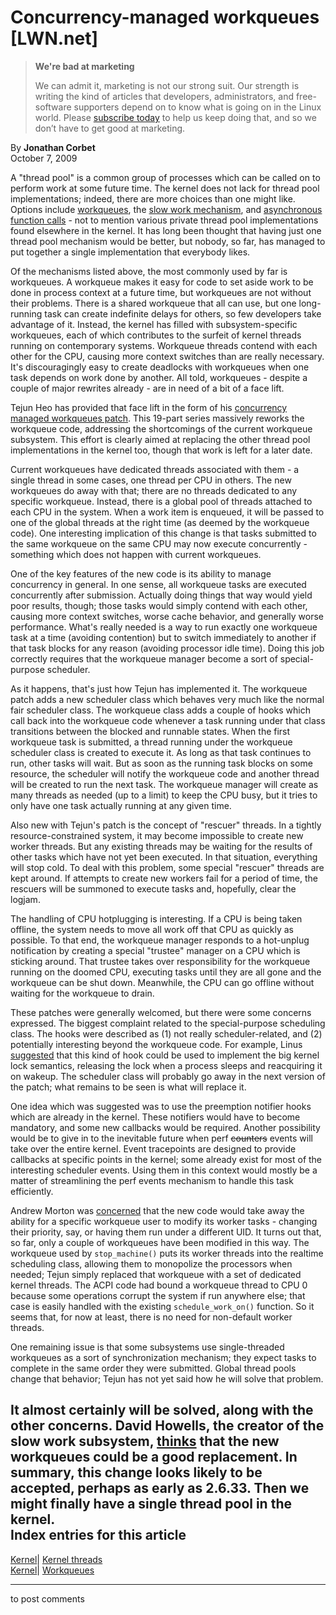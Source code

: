 # Concurrency-managed workqueues [LWN.net]

> **We're bad at marketing**
> 
> We can admit it, marketing is not our strong suit. Our strength is writing the kind of articles that developers, administrators, and free-software supporters depend on to know what is going on in the Linux world. Please [subscribe today](/Promo/nsn-bad/subscribe) to help us keep doing that, and so we don’t have to get good at marketing. 

By **Jonathan Corbet**  
October 7, 2009 

A "thread pool" is a common group of processes which can be called on to perform work at some future time. The kernel does not lack for thread pool implementations; indeed, there are more choices than one might like. Options include [workqueues](http://lwn.net/Articles/211279/), the [slow work mechanism](http://lwn.net/Articles/329464/), and [asynchronous function calls](http://lwn.net/Articles/314808/) \- not to mention various private thread pool implementations found elsewhere in the kernel. It has long been thought that having just one thread pool mechanism would be better, but nobody, so far, has managed to put together a single implementation that everybody likes. 

Of the mechanisms listed above, the most commonly used by far is workqueues. A workqueue makes it easy for code to set aside work to be done in process context at a future time, but workqueues are not without their problems. There is a shared workqueue that all can use, but one long-running task can create indefinite delays for others, so few developers take advantage of it. Instead, the kernel has filled with subsystem-specific workqueues, each of which contributes to the surfeit of kernel threads running on contemporary systems. Workqueue threads contend with each other for the CPU, causing more context switches than are really necessary. It's discouragingly easy to create deadlocks with workqueues when one task depends on work done by another. All told, workqueues - despite a couple of major rewrites already - are in need of a bit of a face lift. 

Tejun Heo has provided that face lift in the form of his [concurrency managed workqueues patch](http://lwn.net/Articles/355347/). This 19-part series massively reworks the workqueue code, addressing the shortcomings of the current workqueue subsystem. This effort is clearly aimed at replacing the other thread pool implementations in the kernel too, though that work is left for a later date. 

Current workqueues have dedicated threads associated with them - a single thread in some cases, one thread per CPU in others. The new workqueues do away with that; there are no threads dedicated to any specific workqueue. Instead, there is a global pool of threads attached to each CPU in the system. When a work item is enqueued, it will be passed to one of the global threads at the right time (as deemed by the workqueue code). One interesting implication of this change is that tasks submitted to the same workqueue on the same CPU may now execute concurrently - something which does not happen with current workqueues. 

One of the key features of the new code is its ability to manage concurrency in general. In one sense, all workqueue tasks are executed concurrently after submission. Actually doing things that way would yield poor results, though; those tasks would simply contend with each other, causing more context switches, worse cache behavior, and generally worse performance. What's really needed is a way to run exactly one workqueue task at a time (avoiding contention) but to switch immediately to another if that task blocks for any reason (avoiding processor idle time). Doing this job correctly requires that the workqueue manager become a sort of special-purpose scheduler. 

As it happens, that's just how Tejun has implemented it. The workqueue patch adds a new scheduler class which behaves very much like the normal fair scheduler class. The workqueue class adds a couple of hooks which call back into the workqueue code whenever a task running under that class transitions between the blocked and runnable states. When the first workqueue task is submitted, a thread running under the workqueue scheduler class is created to execute it. As long as that task continues to run, other tasks will wait. But as soon as the running task blocks on some resource, the scheduler will notify the workqueue code and another thread will be created to run the next task. The workqueue manager will create as many threads as needed (up to a limit) to keep the CPU busy, but it tries to only have one task actually running at any given time. 

Also new with Tejun's patch is the concept of "rescuer" threads. In a tightly resource-constrained system, it may become impossible to create new worker threads. But any existing threads may be waiting for the results of other tasks which have not yet been executed. In that situation, everything will stop cold. To deal with this problem, some special "rescuer" threads are kept around. If attempts to create new workers fail for a period of time, the rescuers will be summoned to execute tasks and, hopefully, clear the logjam. 

The handling of CPU hotplugging is interesting. If a CPU is being taken offline, the system needs to move all work off that CPU as quickly as possible. To that end, the workqueue manager responds to a hot-unplug notification by creating a special "trustee" manager on a CPU which is sticking around. That trustee takes over responsibility for the workqueue running on the doomed CPU, executing tasks until they are all gone and the workqueue can be shut down. Meanwhile, the CPU can go offline without waiting for the workqueue to drain. 

These patches were generally welcomed, but there were some concerns expressed. The biggest complaint related to the special-purpose scheduling class. The hooks were described as (1) not really scheduler-related, and (2) potentially interesting beyond the workqueue code. For example, Linus [suggested](/Articles/355727/) that this kind of hook could be used to implement the big kernel lock semantics, releasing the lock when a process sleeps and reacquiring it on wakeup. The scheduler class will probably go away in the next version of the patch; what remains to be seen is what will replace it. 

One idea which was suggested was to use the preemption notifier hooks which are already in the kernel. These notifiers would have to become mandatory, and some new callbacks would be required. Another possibility would be to give in to the inevitable future when perf ~~counters~~ events will take over the entire kernel. Event tracepoints are designed to provide callbacks at specific points in the kernel; some already exist for most of the interesting scheduler events. Using them in this context would mostly be a matter of streamlining the perf events mechanism to handle this task efficiently. 

Andrew Morton was [concerned](/Articles/355730/) that the new code would take away the ability for a specific workqueue user to modify its worker tasks - changing their priority, say, or having them run under a different UID. It turns out that, so far, only a couple of workqueues have been modified in this way. The workqueue used by `stop_machine()` puts its worker threads into the realtime scheduling class, allowing them to monopolize the processors when needed; Tejun simply replaced that workqueue with a set of dedicated kernel threads. The ACPI code had bound a workqueue thread to CPU 0 because some operations corrupt the system if run anywhere else; that case is easily handled with the existing `schedule_work_on()` function. So it seems that, for now at least, there is no need for non-default worker threads. 

One remaining issue is that some subsystems use single-threaded workqueues as a sort of synchronization mechanism; they expect tasks to complete in the same order they were submitted. Global thread pools change that behavior; Tejun has not yet said how he will solve that problem. 

It almost certainly will be solved, along with the other concerns. David Howells, the creator of the slow work subsystem, [thinks](/Articles/355732/) that the new workqueues could be a good replacement. In summary, this change looks likely to be accepted, perhaps as early as 2.6.33. Then we might finally have a single thread pool in the kernel.  
Index entries for this article  
---  
[Kernel](/Kernel/Index)| [Kernel threads](/Kernel/Index#Kernel_threads)  
[Kernel](/Kernel/Index)| [Workqueues](/Kernel/Index#Workqueues)  
  


* * *

to post comments 
